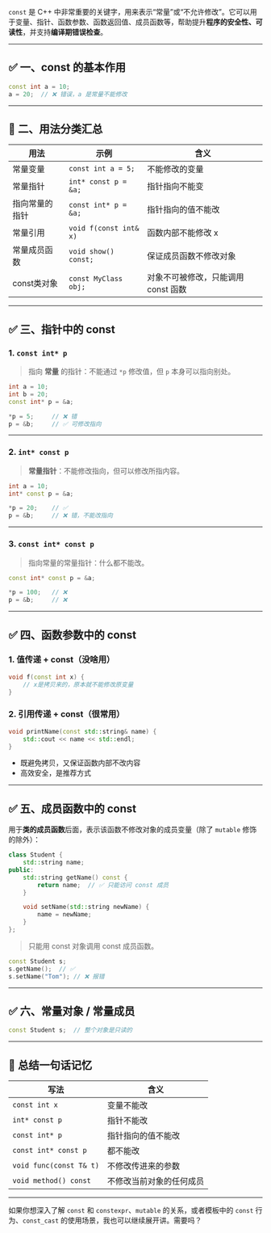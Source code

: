 `const` 是 C++ 中非常重要的关键字，用来表示“常量”或“不允许修改”。它可以用于变量、指针、函数参数、函数返回值、成员函数等，帮助提升**程序的安全性、可读性**，并支持**编译期错误检查**。

---

## ✅ 一、const 的基本作用

```cpp
const int a = 10;
a = 20;  // ❌ 错误，a 是常量不能修改
```

---

## 🔹 二、用法分类汇总

| 用法       | 示例                     | 含义                    |
| -------- | ---------------------- | --------------------- |
| 常量变量     | `const int a = 5;`     | 不能修改的变量               |
| 常量指针     | `int* const p = &a;`   | 指针指向不能变               |
| 指向常量的指针  | `const int* p = &a;`   | 指针指向的值不能改            |
| 常量引用     | `void f(const int& x)` | 函数内部不能修改 x            |
| 常量成员函数   | `void show() const;`   | 保证成员函数不修改对象           |
| const类对象 | `const MyClass obj;`   | 对象不可被修改，只能调用 const 函数 |

---

## ✅ 三、指针中的 const

### 1. `const int* p`

> 指向 **常量** 的指针：不能通过 `*p` 修改值，但 `p` 本身可以指向别处。

```cpp
int a = 10;
int b = 20;
const int* p = &a;

*p = 5;     // ❌ 错
p = &b;     // ✅ 可修改指向
```

---

### 2. `int* const p`

> **常量指针**：不能修改指向，但可以修改所指内容。

```cpp
int a = 10;
int* const p = &a;

*p = 20;    // ✅
p = &b;     // ❌ 错，不能改指向
```

---

### 3. `const int* const p`

> 指向常量的常量指针：什么都不能改。

```cpp
const int* const p = &a;

*p = 100;   // ❌
p = &b;     // ❌
```

---

## ✅ 四、函数参数中的 const

### 1. 值传递 + const（没啥用）

```cpp
void f(const int x) {
    // x是拷贝来的，原本就不能修改原变量
}
```

### 2. 引用传递 + const（很常用）

```cpp
void printName(const std::string& name) {
    std::cout << name << std::endl;
}
```

* 既避免拷贝，又保证函数内部不改内容
* 高效安全，是推荐方式

---

## ✅ 五、成员函数中的 const

用于**类的成员函数**后面，表示该函数不修改对象的成员变量（除了 `mutable` 修饰的除外）：

```cpp
class Student {
    std::string name;
public:
    std::string getName() const {
        return name;  // ✅ 只能访问 const 成员
    }

    void setName(std::string newName) {
        name = newName;
    }
};
```

> 只能用 const 对象调用 const 成员函数。

```cpp
const Student s;
s.getName();  // ✅
s.setName("Tom"); // ❌ 报错
```

---

## ✅ 六、常量对象 / 常量成员

```cpp
const Student s;  // 整个对象是只读的
```

---

## 🧠 总结一句话记忆

| 写法                      | 含义           |
| ----------------------- | ------------ |
| `const int x`           | 变量不能改        |
| `int* const p`          | 指针不能改        |
| `const int* p`          | 指针指向的值不能改    |
| `const int* const p`    | 都不能改         |
| `void func(const T& t)` | 不修改传进来的参数    |
| `void method() const`   | 不修改当前对象的任何成员 |

---

如果你想深入了解 `const` 和 `constexpr`、`mutable` 的关系，或者模板中的 `const` 行为、`const_cast` 的使用场景，我也可以继续展开讲。需要吗？
